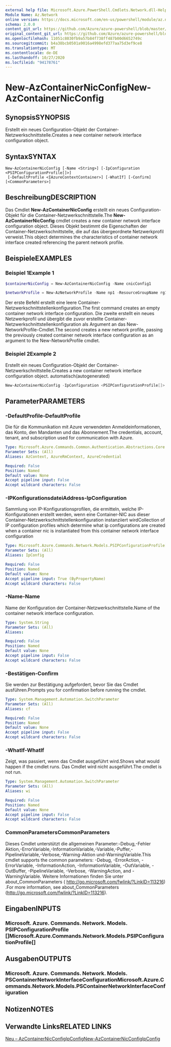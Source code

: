 ```yaml
---
external help file: Microsoft.Azure.PowerShell.Cmdlets.Network.dll-Help.xml
Module Name: Az.Network
online version: https://docs.microsoft.com/en-us/powershell/module/az.network/new-AzContainerNicconfig
schema: 2.0.0
content_git_url: https://github.com/Azure/azure-powershell/blob/master/src/Network/Network/help/New-AzContainerNicConfig.md
original_content_git_url: https://github.com/Azure/azure-powershell/blob/master/src/Network/Network/help/New-AzContainerNicConfig.md
ms.openlocfilehash: 11051c8030fb9a57b84f738ff487b00d6652749c
ms.sourcegitcommit: b4a38bcb0501a9016a4998efd377aa75d3ef9ce8
ms.translationtype: MT
ms.contentlocale: de-DE
ms.lasthandoff: 10/27/2020
ms.locfileid: "94178761"
---
```

# <span data-ttu-id="eae6c-101">New-AzContainerNicConfig</span><span class="sxs-lookup"><span data-stu-id="eae6c-101">New-AzContainerNicConfig</span></span>

## <span data-ttu-id="eae6c-102">Synopsis</span><span class="sxs-lookup"><span data-stu-id="eae6c-102">SYNOPSIS</span></span>
<span data-ttu-id="eae6c-103">Erstellt ein neues Configuration-Objekt der Container-Netzwerkschnittstelle.</span><span class="sxs-lookup"><span data-stu-id="eae6c-103">Creates a new container network interface configuration object.</span></span>

## <span data-ttu-id="eae6c-104">Syntax</span><span class="sxs-lookup"><span data-stu-id="eae6c-104">SYNTAX</span></span>

```
New-AzContainerNicConfig [-Name <String>] [-IpConfiguration <PSIPConfigurationProfile[]>]
 [-DefaultProfile <IAzureContextContainer>] [-WhatIf] [-Confirm] [<CommonParameters>]
```

## <span data-ttu-id="eae6c-105">Beschreibung</span><span class="sxs-lookup"><span data-stu-id="eae6c-105">DESCRIPTION</span></span>
<span data-ttu-id="eae6c-106">Das Cmdlet **New-AzContainerNicConfig** erstellt ein neues Configuration-Objekt für die Container-Netzwerkschnittstelle.</span><span class="sxs-lookup"><span data-stu-id="eae6c-106">The **New-AzContainerNicConfig** cmdlet creates a new container network interface configuration object.</span></span> <span data-ttu-id="eae6c-107">Dieses Objekt bestimmt die Eigenschaften der Container-Netzwerkschnittstelle, die auf das übergeordnete Netzwerkprofil verweist.</span><span class="sxs-lookup"><span data-stu-id="eae6c-107">This object determines the characteristics of container network interface created referencing the parent network profile.</span></span>

## <span data-ttu-id="eae6c-108">Beispiele</span><span class="sxs-lookup"><span data-stu-id="eae6c-108">EXAMPLES</span></span>

### <span data-ttu-id="eae6c-109">Beispiel 1</span><span class="sxs-lookup"><span data-stu-id="eae6c-109">Example 1</span></span>
```powershell
$containerNicConfig = New-AzContainerNicConfig -Name cnicConfig1

$networkProfile = New-AzNetworkProfile -Name np1 -ResourceGroupName rg1 -Location westus -ContainerNetworkInterfaceConfiguration $containerNicConfig
```

<span data-ttu-id="eae6c-110">Der erste Befehl erstellt eine leere Container-Netzwerkschnittstellenkonfiguration.</span><span class="sxs-lookup"><span data-stu-id="eae6c-110">The first command creates an empty container network interface configuration.</span></span> <span data-ttu-id="eae6c-111">Die zweite erstellt ein neues Netzwerkprofil und übergibt die zuvor erstellte Container-Netzwerkschnittstellenkonfiguration als Argument an das New-NetworkProfile-Cmdlet.</span><span class="sxs-lookup"><span data-stu-id="eae6c-111">The second creates a new network profile, passing the previously created container network interface configuration as an argument to the New-NetworkProfile cmdlet.</span></span>

### <span data-ttu-id="eae6c-112">Beispiel 2</span><span class="sxs-lookup"><span data-stu-id="eae6c-112">Example 2</span></span>

<span data-ttu-id="eae6c-113">Erstellt ein neues Configuration-Objekt der Container-Netzwerkschnittstelle.</span><span class="sxs-lookup"><span data-stu-id="eae6c-113">Creates a new container network interface configuration object.</span></span> <span data-ttu-id="eae6c-114">automatisch</span><span class="sxs-lookup"><span data-stu-id="eae6c-114">(autogenerated)</span></span>

<!-- Aladdin Generated Example -->
```powershell
New-AzContainerNicConfig -IpConfiguration <PSIPConfigurationProfile[]> -Name cnic
```

## <span data-ttu-id="eae6c-115">Parameter</span><span class="sxs-lookup"><span data-stu-id="eae6c-115">PARAMETERS</span></span>

### <span data-ttu-id="eae6c-116">-DefaultProfile</span><span class="sxs-lookup"><span data-stu-id="eae6c-116">-DefaultProfile</span></span>
<span data-ttu-id="eae6c-117">Die für die Kommunikation mit Azure verwendeten Anmeldeinformationen, das Konto, den Mandanten und das Abonnement.</span><span class="sxs-lookup"><span data-stu-id="eae6c-117">The credentials, account, tenant, and subscription used for communication with Azure.</span></span>

```yaml
Type: Microsoft.Azure.Commands.Common.Authentication.Abstractions.Core.IAzureContextContainer
Parameter Sets: (All)
Aliases: AzContext, AzureRmContext, AzureCredential

Required: False
Position: Named
Default value: None
Accept pipeline input: False
Accept wildcard characters: False
```

### <span data-ttu-id="eae6c-118">-IPKonfigurationsdateiAddress</span><span class="sxs-lookup"><span data-stu-id="eae6c-118">-IpConfiguration</span></span>
<span data-ttu-id="eae6c-119">Sammlung von IP-Konfigurationsprofilen, die ermitteln, welche IP-Konfigurationen erstellt werden, wenn eine Container-NIC aus dieser Container-Netzwerkschnittstellenkonfiguration instanziiert wird</span><span class="sxs-lookup"><span data-stu-id="eae6c-119">Collection of IP configuration profiles which determine what ip configurations are created when a container nic is instantiated from this container network interface configuration</span></span>

```yaml
Type: Microsoft.Azure.Commands.Network.Models.PSIPConfigurationProfile[]
Parameter Sets: (All)
Aliases: IpConfig

Required: False
Position: Named
Default value: None
Accept pipeline input: True (ByPropertyName)
Accept wildcard characters: False
```

### <span data-ttu-id="eae6c-120">-Name</span><span class="sxs-lookup"><span data-stu-id="eae6c-120">-Name</span></span>
<span data-ttu-id="eae6c-121">Name der Konfiguration der Container-Netzwerkschnittstelle.</span><span class="sxs-lookup"><span data-stu-id="eae6c-121">Name of the container network interface configuration.</span></span>

```yaml
Type: System.String
Parameter Sets: (All)
Aliases:

Required: False
Position: Named
Default value: None
Accept pipeline input: False
Accept wildcard characters: False
```

### <span data-ttu-id="eae6c-122">-Bestätigen</span><span class="sxs-lookup"><span data-stu-id="eae6c-122">-Confirm</span></span>
<span data-ttu-id="eae6c-123">Sie werden zur Bestätigung aufgefordert, bevor Sie das Cmdlet ausführen.</span><span class="sxs-lookup"><span data-stu-id="eae6c-123">Prompts you for confirmation before running the cmdlet.</span></span>

```yaml
Type: System.Management.Automation.SwitchParameter
Parameter Sets: (All)
Aliases: cf

Required: False
Position: Named
Default value: None
Accept pipeline input: False
Accept wildcard characters: False
```

### <span data-ttu-id="eae6c-124">-WhatIf</span><span class="sxs-lookup"><span data-stu-id="eae6c-124">-WhatIf</span></span>
<span data-ttu-id="eae6c-125">Zeigt, was passiert, wenn das Cmdlet ausgeführt wird.</span><span class="sxs-lookup"><span data-stu-id="eae6c-125">Shows what would happen if the cmdlet runs.</span></span>
<span data-ttu-id="eae6c-126">Das Cmdlet wird nicht ausgeführt.</span><span class="sxs-lookup"><span data-stu-id="eae6c-126">The cmdlet is not run.</span></span>

```yaml
Type: System.Management.Automation.SwitchParameter
Parameter Sets: (All)
Aliases: wi

Required: False
Position: Named
Default value: None
Accept pipeline input: False
Accept wildcard characters: False
```

### <span data-ttu-id="eae6c-127">CommonParameters</span><span class="sxs-lookup"><span data-stu-id="eae6c-127">CommonParameters</span></span>
<span data-ttu-id="eae6c-128">Dieses Cmdlet unterstützt die allgemeinen Parameter:-Debug,-Fehler Aktion,-ErrorVariable,-InformationVariable,-Variable,-Puffer,-PipelineVariable,-Verbose,-Warning-Aktion und-WarningVariable.</span><span class="sxs-lookup"><span data-stu-id="eae6c-128">This cmdlet supports the common parameters: -Debug, -ErrorAction, -ErrorVariable, -InformationAction, -InformationVariable, -OutVariable, -OutBuffer, -PipelineVariable, -Verbose, -WarningAction, and -WarningVariable.</span></span> <span data-ttu-id="eae6c-129">Weitere Informationen finden Sie unter about_CommonParameters ( http://go.microsoft.com/fwlink/?LinkID=113216) .</span><span class="sxs-lookup"><span data-stu-id="eae6c-129">For more information, see about_CommonParameters (http://go.microsoft.com/fwlink/?LinkID=113216).</span></span>

## <span data-ttu-id="eae6c-130">Eingaben</span><span class="sxs-lookup"><span data-stu-id="eae6c-130">INPUTS</span></span>

### <span data-ttu-id="eae6c-131">Microsoft. Azure. Commands. Network. Models. PSIPConfigurationProfile []</span><span class="sxs-lookup"><span data-stu-id="eae6c-131">Microsoft.Azure.Commands.Network.Models.PSIPConfigurationProfile[]</span></span>

## <span data-ttu-id="eae6c-132">Ausgaben</span><span class="sxs-lookup"><span data-stu-id="eae6c-132">OUTPUTS</span></span>

### <span data-ttu-id="eae6c-133">Microsoft. Azure. Commands. Network. Models. PSContainerNetworkInterfaceConfiguration</span><span class="sxs-lookup"><span data-stu-id="eae6c-133">Microsoft.Azure.Commands.Network.Models.PSContainerNetworkInterfaceConfiguration</span></span>

## <span data-ttu-id="eae6c-134">Notizen</span><span class="sxs-lookup"><span data-stu-id="eae6c-134">NOTES</span></span>

## <span data-ttu-id="eae6c-135">Verwandte Links</span><span class="sxs-lookup"><span data-stu-id="eae6c-135">RELATED LINKS</span></span>

[<span data-ttu-id="eae6c-136">Neu – AzContainerNicConfigIpConfig</span><span class="sxs-lookup"><span data-stu-id="eae6c-136">New-AzContainerNicConfigIpConfig</span></span>](./New-AzContainerNicConfigIpConfig.md)
